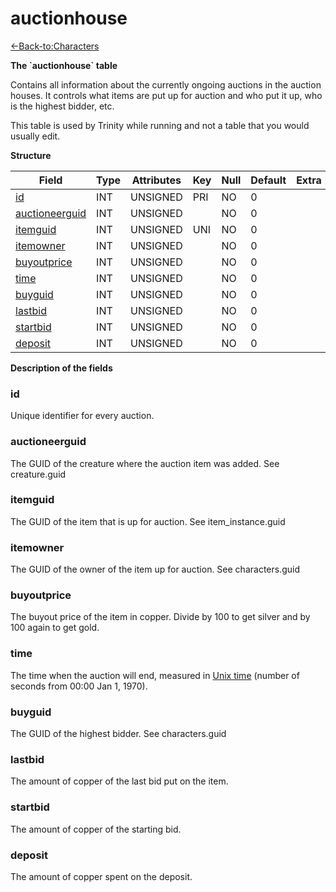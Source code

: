 # auctionhouse

[<-Back-to:Characters](database-characters.md)

**The \`auctionhouse\` table**

Contains all information about the currently ongoing auctions in the auction houses. It controls what items are put up for auction and who put it up, who is the highest bidder, etc.

This table is used by Trinity while running and not a table that you would usually edit.

**Structure**

| Field               | Type | Attributes | Key | Null | Default | Extra | Comment |
| ------------------- | ---- | ---------- | --- | ---- | ------- | ----- | ------- |
| [id][1]             | INT  | UNSIGNED   | PRI | NO   | 0       |       |         |
| [auctioneerguid][2] | INT  | UNSIGNED   |     | NO   | 0       |       |         |
| [itemguid][3]       | INT  | UNSIGNED   | UNI | NO   | 0       |       |         |
| [itemowner][4]      | INT  | UNSIGNED   |     | NO   | 0       |       |         |
| [buyoutprice][5]    | INT  | UNSIGNED   |     | NO   | 0       |       |         |
| [time][6]           | INT  | UNSIGNED   |     | NO   | 0       |       |         |
| [buyguid][7]        | INT  | UNSIGNED   |     | NO   | 0       |       |         |
| [lastbid][8]        | INT  | UNSIGNED   |     | NO   | 0       |       |         |
| [startbid][9]       | INT  | UNSIGNED   |     | NO   | 0       |       |         |
| [deposit][10]       | INT  | UNSIGNED   |     | NO   | 0       |       |         |

[1]: #id
[2]: #auctioneerguid
[3]: #itemguid
[4]: #itemowner
[5]: #buyoutprice
[6]: #time
[7]: #buyguid
[8]: #lastbid
[9]: #startbid
[10]: #deposit

**Description of the fields**

### id

Unique identifier for every auction.

### auctioneerguid

The GUID of the creature where the auction item was added. See creature.guid

### itemguid

The GUID of the item that is up for auction. See item\_instance.guid

### itemowner

The GUID of the owner of the item up for auction. See characters.guid

### buyoutprice

The buyout price of the item in copper. Divide by 100 to get silver and by 100 again to get gold.

### time

The time when the auction will end, measured in [Unix time](http://en.wikipedia.org/wiki/Unix_time) (number of seconds from 00:00 Jan 1, 1970).

### buyguid

The GUID of the highest bidder. See characters.guid

### lastbid

The amount of copper of the last bid put on the item.

### startbid

The amount of copper of the starting bid.

### deposit

The amount of copper spent on the deposit.
